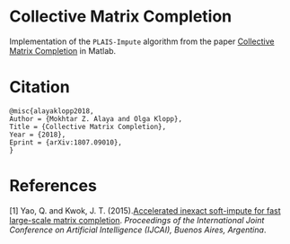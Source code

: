 
# Collective Matrix Completion

Implementation of the `PLAIS-Impute` algorithm from the paper [Collective Matrix Completion](https://arxiv.org/abs/1807.09010) in Matlab.

Citation
========
```
@misc{alayaklopp2018,
Author = {Mokhtar Z. Alaya and Olga Klopp},
Title = {Collective Matrix Completion},
Year = {2018},
Eprint = {arXiv:1807.09010},
}
```


References
==========
[1] Yao, Q. and Kwok, J. T. (2015).[Accelerated inexact soft-impute for fast large-scale matrix completion](https://www.ijcai.org/Proceedings/15/Papers/562.pdf). *Proceedings of the International Joint Conference on Artificial Intelligence (IJCAI), Buenos Aires, Argentina*.


